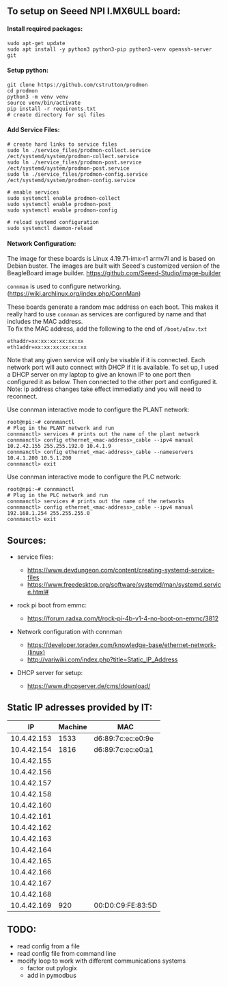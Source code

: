 ## To setup on Seeed NPI I.MX6ULL board:

#### Install required packages:

```
sudo apt-get update
sudo apt install -y python3 python3-pip python3-venv openssh-server git
```

#### Setup python:

```
git clone https://github.com/cstrutton/prodmon
cd prodmon
python3 -m venv venv
source venv/bin/activate
pip install -r requirents.txt
# create directory for sql files
```

#### Add Service Files:

```
# create hard links to service files
sudo ln ./service_files/prodmon-collect.service /ect/systemd/system/prodmon-collect.service
sudo ln ./service_files/prodmon-post.service /ect/systemd/system/prodmon-post.service
sudo ln ./service_files/prodmon-config.service /ect/systemd/system/prodmon-config.service

# enable services
sudo systemctl enable prodmon-collect
sudo systemctl enable prodmon-post
sudo systemctl enable prodmon-config

# reload systemd configuration
sudo systemctl daemon-reload
```

#### Network Configuration:

The image for these boards is Linux 4.19.71-imx-r1 armv7l and is based on Debian buster.
The images are built with Seeed's customized version of the BeagleBoard image builder.
https://github.com/Seeed-Studio/image-builder

`connman` is used to configure networking. (https://wiki.archlinux.org/index.php/ConnMan)

These boards generate a random mac address on each boot. This makes it really hard to use `connman` as services are configured by name and that includes the MAC address.  
To fix the MAC address, add the following to the end of `/boot/uEnv.txt`

```
ethaddr=xx:xx:xx:xx:xx:xx
eth1addr=xx:xx:xx:xx:xx:xx
```

Note that any given service will only be visable if it is connected. Each network port will auto connect with DHCP if it is available.
To set up, I used a DHCP server on my laptop to give an known IP to one port then configured it as below. Then connected to the other port and configured it. Note: ip address changes take effect immediatly and you will need to reconnect.

Use connman interactive mode to configure the PLANT network:

```
root@npi:~# connmanctl
# Plug in the PLANT network and run
connmanctl> services # prints out the name of the plant network
connmanctl> config ethernet_<mac-address>_cable --ipv4 manual 10.2.42.155 255.255.192.0 10.4.1.9
connmanctl> config ethernet_<mac-address>_cable --nameservers 10.4.1.200 10.5.1.200
connmanctl> exit
```

Use connman interactive mode to configure the PLC network:

```
root@npi:~# connmanctl
# Plug in the PLC network and run
connmanctl> services # prints out the name of the networks
connmanctl> config ethernet_<mac-address>_cable --ipv4 manual 192.168.1.254 255.255.255.0
connmanctl> exit
```

## Sources:

- service files:

  - https://www.devdungeon.com/content/creating-systemd-service-files
  - https://www.freedesktop.org/software/systemd/man/systemd.service.html#

- rock pi boot from emmc:

  - https://forum.radxa.com/t/rock-pi-4b-v1-4-no-boot-on-emmc/3812

- Network configuration with connman

  - https://developer.toradex.com/knowledge-base/ethernet-network-(linux)
  - http://variwiki.com/index.php?title=Static_IP_Address

- DHCP server for setup:
  - https://www.dhcpserver.de/cms/download/

## Static IP adresses provided by IT:

| IP          | Machine | MAC               |
| ----------- | ------- | ----------------- |
| 10.4.42.153 | 1533    | d6:89:7c:ec:e0:9e |
| 10.4.42.154 | 1816    | d6:89:7c:ec:e0:a1 |
| 10.4.42.155 |         |                   |
| 10.4.42.156 |         |                   |
| 10.4.42.157 |         |                   |
| 10.4.42.158 |         |                   |
| 10.4.42.160 |         |                   |
| 10.4.42.161 |         |                   |
| 10.4.42.162 |         |                   |
| 10.4.42.163 |         |                   |
| 10.4.42.164 |         |                   |
| 10.4.42.165 |         |                   |
| 10.4.42.166 |         |                   |
| 10.4.42.167 |         |                   |
| 10.4.42.168 |         |                   |
| 10.4.42.169 | 920     | 00:D0:C9:FE:83:5D |

## TODO:

- read config from a file
- read config file from command line
- modify loop to work with different communications systems
  - factor out pylogix
  - add in pymodbus

